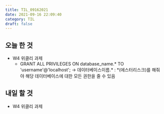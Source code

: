 ```yaml
---
title: TIL_09162021
date: 2021-09-16 22:09:40
category: TIL
draft: false
---
```


## 오늘 한 것

- W4 위클리 과제
  - GRANT ALL PRIVILEGES ON database_name.* TO 'username'@'localhost'; -> 데이터베이스이름.* : *(에스터리스크)를 해줘야 해당 데이터베이스에 대한 모든 권한을 줄 수 있음

## 내일 할 것

- W4 위클리 과제
